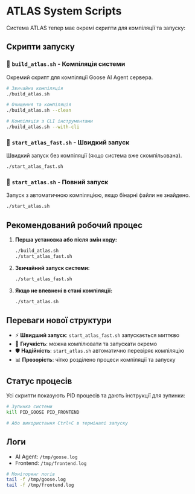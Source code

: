 # ATLAS System Scripts

Система ATLAS тепер має окремі скрипти для компіляції та запуску:

## Скрипти запуску

### 🔨 `build_atlas.sh` - Компіляція системи
Окремий скрипт для компіляції Goose AI Agent сервера.

```bash
# Звичайна компіляція
./build_atlas.sh

# Очищення та компіляція
./build_atlas.sh --clean

# Компіляція з CLI інструментами
./build_atlas.sh --with-cli
```

### 🚀 `start_atlas_fast.sh` - Швидкий запуск
Швидкий запуск без компіляції (якщо система вже скомпільована).

```bash
./start_atlas_fast.sh
```

### 🚀 `start_atlas.sh` - Повний запуск
Запуск з автоматичною компіляцією, якщо бінарні файли не знайдено.

```bash
./start_atlas.sh
```

## Рекомендований робочий процес

1. **Перша установка або після змін коду:**
   ```bash
   ./build_atlas.sh
   ./start_atlas_fast.sh
   ```

2. **Звичайний запуск системи:**
   ```bash
   ./start_atlas_fast.sh
   ```

3. **Якщо не впевнені в стані компіляції:**
   ```bash
   ./start_atlas.sh
   ```

## Переваги нової структури

- ⚡ **Швидший запуск**: `start_atlas_fast.sh` запускається миттєво
- 🔧 **Гнучкість**: можна компілювати та запускати окремо
- 🛡️ **Надійність**: `start_atlas.sh` автоматично перевіряє компіляцію
- 📊 **Прозорість**: чітко розділено процеси компіляції та запуску

## Статус процесів

Усі скрипти показують PID процесів та дають інструкції для зупинки:

```bash
# Зупинка системи
kill PID_GOOSE PID_FRONTEND

# Або використання Ctrl+C в терміналі запуску
```

## Логи

- AI Agent: `/tmp/goose.log`
- Frontend: `/tmp/frontend.log`

```bash
# Моніторинг логів
tail -f /tmp/goose.log
tail -f /tmp/frontend.log
```
